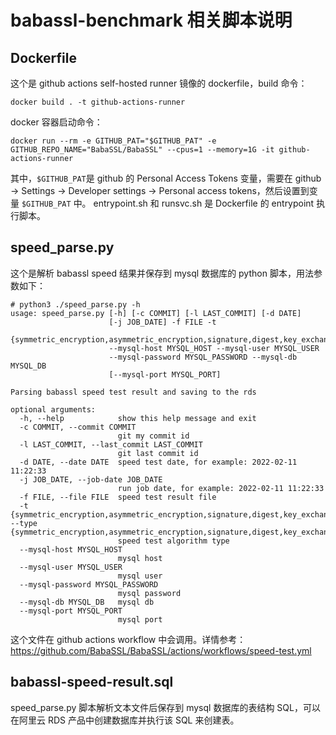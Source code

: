# babassl-benchmark 相关脚本说明
## Dockerfile
这个是 github actions self-hosted runner 镜像的 dockerfile，build 命令：
```
docker build . -t github-actions-runner
```

docker 容器启动命令：
```
docker run --rm -e GITHUB_PAT="$GITHUB_PAT" -e GITHUB_REPO_NAME="BabaSSL/BabaSSL" --cpus=1 --memory=1G -it github-actions-runner
```
其中，`$GITHUB_PAT`是 github 的 Personal Access Tokens 变量，需要在 github -> Settings -> Developer settings -> Personal access tokens，然后设置到变量 `$GITHUB_PAT` 中。
entrypoint.sh 和 runsvc.sh 是 Dockerfile 的 entrypoint 执行脚本。

## speed_parse.py
这个是解析 babassl speed 结果并保存到 mysql 数据库的 python 脚本，用法参数如下：
```
# python3 ./speed_parse.py -h
usage: speed_parse.py [-h] [-c COMMIT] [-l LAST_COMMIT] [-d DATE]
                      [-j JOB_DATE] -f FILE -t
                      {symmetric_encryption,asymmetric_encryption,signature,digest,key_exchange,phe}
                      --mysql-host MYSQL_HOST --mysql-user MYSQL_USER
                      --mysql-password MYSQL_PASSWORD --mysql-db MYSQL_DB
                      [--mysql-port MYSQL_PORT]

Parsing babassl speed test result and saving to the rds

optional arguments:
  -h, --help            show this help message and exit
  -c COMMIT, --commit COMMIT
                        git my commit id
  -l LAST_COMMIT, --last_commit LAST_COMMIT
                        git last commit id
  -d DATE, --date DATE  speed test date, for example: 2022-02-11 11:22:33
  -j JOB_DATE, --job-date JOB_DATE
                        run job date, for example: 2022-02-11 11:22:33
  -f FILE, --file FILE  speed test result file
  -t {symmetric_encryption,asymmetric_encryption,signature,digest,key_exchange,phe}, --type {symmetric_encryption,asymmetric_encryption,signature,digest,key_exchange,phe}
                        speed test algorithm type
  --mysql-host MYSQL_HOST
                        mysql host
  --mysql-user MYSQL_USER
                        mysql user
  --mysql-password MYSQL_PASSWORD
                        mysql password
  --mysql-db MYSQL_DB   mysql db
  --mysql-port MYSQL_PORT
                        mysql port
```
这个文件在 github actions workflow 中会调用。详情参考：https://github.com/BabaSSL/BabaSSL/actions/workflows/speed-test.yml

## babassl-speed-result.sql
speed_parse.py 脚本解析文本文件后保存到 mysql 数据库的表结构 SQL，可以在阿里云 RDS 产品中创建数据库并执行该 SQL 来创建表。

